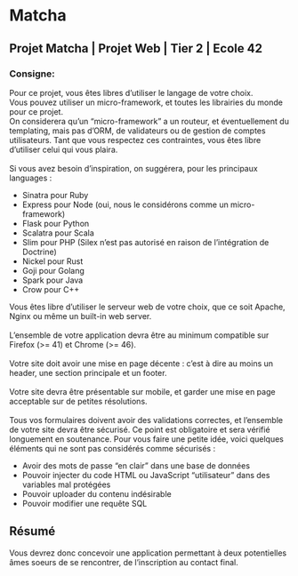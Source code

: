 # Matcha
## Projet Matcha | Projet Web | Tier 2 | Ecole 42
### Consigne:<br>
Pour ce projet, vous êtes libres d’utiliser le langage de votre choix.<br>
Vous pouvez utiliser un micro-framework, et toutes les librairies du monde pour ce
projet.<br>
On considerera qu’un “micro-framework” a un routeur, et éventuellement du templating,
mais pas d’ORM, de validateurs ou de gestion de comptes utilisateurs. Tant que
vous respectez ces contraintes, vous êtes libre d’utiliser celui qui vous plaira.<br><br>
Si vous avez besoin d’inspiration, on suggérera, pour les principaux languages :<br>

* Sinatra pour Ruby
* Express pour Node (oui, nous le considérons comme un micro-framework)
* Flask pour Python
* Scalatra pour Scala
* Slim pour PHP (Silex n’est pas autorisé en raison de l’intégration de Doctrine)
* Nickel pour Rust
* Goji pour Golang
* Spark pour Java
* Crow pour C++

Vous êtes libre d’utiliser le serveur web de votre choix, que ce soit Apache, Nginx ou
même un built-in web server.<br><br>
L’ensemble de votre application devra être au minimum compatible sur Firefox (>=
41) et Chrome (>= 46). <br><br>
Votre site doit avoir une mise en page décente : c’est à dire au moins un header, une
section principale et un footer. <br><br>
Votre site devra être présentable sur mobile, et garder une mise en page acceptable
sur de petites résolutions.<br><br>
Tous vos formulaires doivent avoir des validations correctes, et l’ensemble de votre
site devra être sécurisé. Ce point est obligatoire et sera vérifié longuement en soutenance.
Pour vous faire une petite idée, voici quelques éléments qui ne sont pas considérés comme
sécurisés :<br>

* Avoir des mots de passe “en clair” dans une base de données
* Pouvoir injecter du code HTML ou JavaScript “utilisateur” dans des variables mal protégées
* Pouvoir uploader du contenu indésirable
* Pouvoir modifier une requête SQL

## Résumé
Vous devrez donc concevoir une application permettant à deux potentielles âmes soeurs de se rencontrer, de l’inscription au contact final.
<br>
